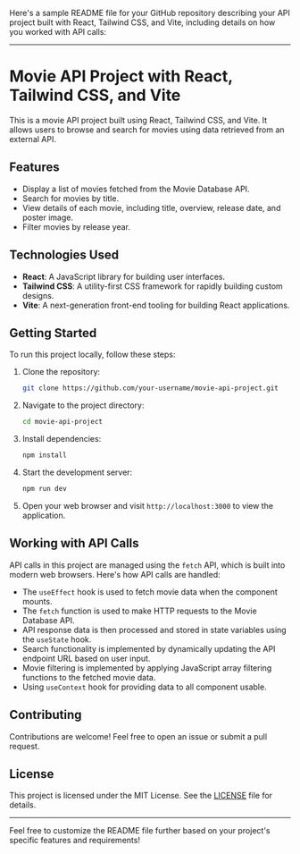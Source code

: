 Here's a sample README file for your GitHub repository describing your API project built with React, Tailwind CSS, and Vite, including details on how you worked with API calls:

---

# Movie API Project with React, Tailwind CSS, and Vite

This is a movie API project built using React, Tailwind CSS, and Vite. It allows users to browse and search for movies using data retrieved from an external API.

## Features

- Display a list of movies fetched from the Movie Database API.
- Search for movies by title.
- View details of each movie, including title, overview, release date, and poster image.
- Filter movies by release year.

## Technologies Used

- **React**: A JavaScript library for building user interfaces.
- **Tailwind CSS**: A utility-first CSS framework for rapidly building custom designs.
- **Vite**: A next-generation front-end tooling for building React applications.

## Getting Started

To run this project locally, follow these steps:

1. Clone the repository:

   ```bash
   git clone https://github.com/your-username/movie-api-project.git
   ```

2. Navigate to the project directory:

   ```bash
   cd movie-api-project
   ```

3. Install dependencies:

   ```bash
   npm install
   ```

4. Start the development server:

   ```bash
   npm run dev
   ```

5. Open your web browser and visit `http://localhost:3000` to view the application.

## Working with API Calls

API calls in this project are managed using the `fetch` API, which is built into modern web browsers. Here's how API calls are handled:

- The `useEffect` hook is used to fetch movie data when the component mounts.
- The `fetch` function is used to make HTTP requests to the Movie Database API.
- API response data is then processed and stored in state variables using the `useState` hook.
- Search functionality is implemented by dynamically updating the API endpoint URL based on user input.
- Movie filtering is implemented by applying JavaScript array filtering functions to the fetched movie data.
- Using `useContext` hook for providing data to all component usable.

## Contributing

Contributions are welcome! Feel free to open an issue or submit a pull request.

## License

This project is licensed under the MIT License. See the [LICENSE](LICENSE) file for details.

---

Feel free to customize the README file further based on your project's specific features and requirements!
